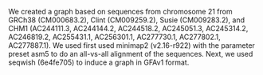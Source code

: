 We created a graph based on sequences from chromosome 21 from GRCh38 (CM000683.2), Clint (CM009259.2), Susie (CM009283.2), and CHM1 (AC244111.3, AC244144.2, AC244518.2, AC245051.3, AC245314.2, AC246819.2, AC255431.1, AC256301.1, AC277730.1, AC277802.1, AC277887.1).  We used first used minimap2 (v2.16-r922) with the parameter preset asm5 to do an all-vs-all alignment of the sequences.  Next, we used seqwish (6e4fe705) to induce a graph in GFAv1 format.
